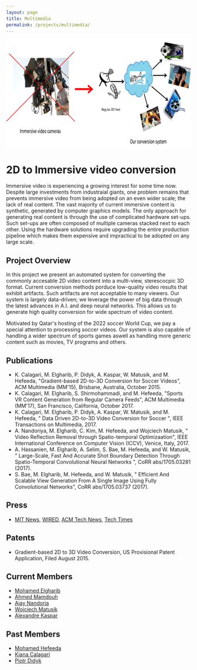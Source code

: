 ```yaml
---
layout: page
title: Multimedia
permalink: /projects/multimedia/
---
```


<img src="/projects/multimedia/VettaEx.png " width="900" height="300" align="middle" />

# 2D to Immersive video conversion

Immersive video is experiencing a growing interest for some time now. Despite large investments from industraial giants, one problem remains that prevents immersive video from being adopted on an even wider scale; the lack of real content. The vast majority of current immersive content is synthetic, generated by computer graphics models. The only approach for generating real content is through the use of complicated hardware set-ups. Such set-ups are often composed of multiple cameras stacked next to each other. Using the hardware solutions require upgrading the entire production pipeline which makes them expensive and impractical to be adopted on any large scale. 

## Project Overview

In this project we present an automated system for converting the commonly accesable 2D video content into a multi-view, sterescocpic 3D format. Current conversion methods porduce low-quality video results that exhibit artifacts. Such artifacts are not acceptable to many viewers. Our system is largely data-driven; we leverage the power of big data through the latest advances in A.I. and deep neural networks. This allows us to generate high quality conversion for wide spectrum of video content. 

Motivated by Qatar's hosting of the 2022 soccer World Cup, we pay a special attention to processing soccer videos. Our system is also capable of handling a wider spectrum of sports games aswell as handling more generic content such as movies, TV programs and others.


## Publications
- K. Calagari, M. Elgharib, P. Didyk, A. Kaspar, W. Matusik, and M. Hefeeda, "Gradient-based 2D-to-3D Conversion for Soccer Videos", ACM Multimedia (MM'15), Brisbane, Australia, October 2015.
- K. Calagari, M. Elgharib, S. Shirmohammadi, and M. Hefeeda, "Sports VR Content Generation from Regular Camera Feeds", ACM Multimedia (MM'17), San Francisco, California, October 2017.
- K. Calagari, M. Elgharib, P. Didyk, A. Kaspar, W. Matusik, and M. Hefeeda, " Data Driven 2D-to-3D Video Conversion for Soccer ", IEEE Transactions on Multimedia, 2017. 
- A. Nandoriya, M. Elgharib, C. Kim, M. Hefeeda, and Wojciech Matusik, " Video Reflection Removal through Spatio-temporal Optimizaation", IEEE International Conference on Computer Vision (ICCV), Venice, Italy, 2017. 
- A. Hassanien, M. Elgharib, A. Selim, S. Bae, M. Hefeeda, and W. Matusik, " Large-Scale, Fast And Accurate Shot Boundary Detection Through Spatio-Temporal Convolutional Neural Networks ", CoRR abs/1705.03281 (2017).
- S. Bae, M. Elgharib, M. Hefeeda, and W. Matusik, " Efficient And Scalable View Generation From A Single Image Using Fully Convolutional Networks", CoRR abs/1705.03737 (2017).


## Press
- [MIT News](http://news.mit.edu/2015/software-converts-2-d-3-d-video-1104), [WIRED](https://www.wired.de/collection/tech/mit-fifa-13-lassen-sich-fussballuebertragungen-echtzeit-von-2d-3d-umwandeln), [ACM Tech News](https://cacm.acm.org/news/193762-system-automatically-converts-2d-video-to-3d/fulltext), [Tech Times](http://www.techtimes.com/articles/103048/20151104/mits-software-converts-2d-video-soccer-games-3d.htm)


## Patents
- Gradient-based 2D to 3D Video Conversion, US Provisional Patent Application, Filed August 2015.

## Current Members
- [Mohamed Elgharib](https://scholar.google.com/citations?user=e1WLgm8AAAAJ/)
- [Ahmed Mamdouh](/people/ahassanien/)
- [Ajay Nandoria](/people/anandoriya/)
- [Wojciech Matusik](http://people.csail.mit.edu/wojciech/)
- [Alexandre Kaspar](http://w-x.ch/)

## Past Members
- [Mohamed Hefeeda](/people/mhefeeda/)
- [Kiana Calagari](https://www.linkedin.com/in/kianacalagari/?ppe=1/)                 
- [Piotr Didyk](https://people.mpi-inf.mpg.de/~pdidyk/)

